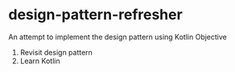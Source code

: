 # design-pattern-refresher

An attempt to implement the design pattern using Kotlin
Objective

1) Revisit design pattern
2) Learn Kotlin
